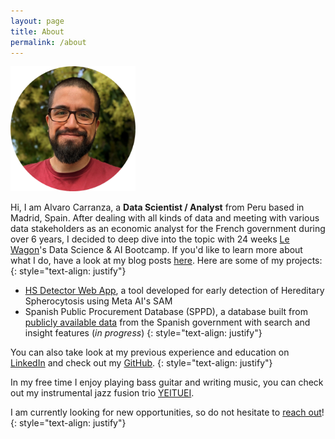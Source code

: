 ```yaml
---
layout: page
title: About
permalink: /about
---
```


<img src="/assets/img/profile.png" alt="profile-picture" width="200"/>

Hi, I am Alvaro Carranza, a **Data Scientist / Analyst** from Peru based in Madrid, Spain. After dealing with all kinds of data and meeting with various data stakeholders as an economic analyst for the French government during over 6 years, I decided to deep dive into the topic with 24 weeks <a href="https://www.lewagon.com/" target="_blank">Le Wagon</a>'s Data Science & AI Bootcamp. If you'd like to learn more about what I do, have a look at my blog posts [here](/blog). Here are some of my projects:
{: style="text-align: justify"}
- <a href="https://hs-detector.streamlit.app" target="_blank">HS Detector Web App</a>, a tool developed for early detection of Hereditary Spherocytosis using Meta AI's SAM
- Spanish Public Procurement Database (SPPD), a database built from <a href="https://contrataciondelestado.es/wps/portal/!ut/p/b1/rY_LboMwFES_pR8Q-dqAgaV52-Lh1ECBDSJR2pIWqFBExN-XVNmm3XR2Ix3N0aAG1TvDxBoQ0ySoQs3YLf1bd-mnsfu89Ya2up-5bhARsJTmAYm9oqDRrRL0siH1hsCDMPh7oflBDM3VS1FKqngIwKPAiwtsQEjoHfhFUW-A2bLS3zNua5A5z5tEyCSXIcEAFJXjNA_bnxxVoLfqDHMSH7wsj_zLaocyTguyfnyt3nUC98yv8SJFOnKRVkKowwnjo43LYO-z5DhbC3u6Cx1lWczBDDLLd4AbJfVSMyEE9H8XptE0nNDQvL8qOcRGv2PfPi9FYw!!/dl4/d5/L2dJQSEvUUt3QS80SmtFL1o2X0JTODhBQjFBMDAzVTgwQTZRUUM5RDAyMDkz/?nID=Z6_4EOCCFH208S3D02LDUU6HH2082&cID=Z6_4EOCCFH208S3D02LDUU6HH2082" target="_blank">publicly available data</a> from the Spanish government with search and insight features (*in progress*)
{: style="text-align: justify"}

You can also take look at my previous experience and education on <a href="https://www.linkedin.com/in/alvaro-carranza/" target="_blank">LinkedIn</a> and check out my <a href="https://github.com/Alvaro2c" target="_blank">GitHub</a>.
{: style="text-align: justify"}

In my free time I enjoy playing bass guitar and writing music, you can check out my instrumental jazz fusion trio <a href="https://www.instagram.com/yeituei/" target="_blank">YEITUEI</a>.

I am currently looking for new opportunities, so do not hesitate to [reach out](mailto:alvarocarranzacarrion@gmail.com)!
{: style="text-align: justify"}
